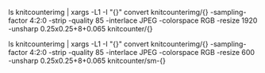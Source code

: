 

ls knitcounterimg | xargs -L1 -I "{}" convert knitcounterimg/{} -sampling-factor 4:2:0 -strip -quality 85 -interlace JPEG -colorspace RGB -resize 1920 -unsharp 0.25x0.25+8+0.065 knitcounter/{}

  ls knitcounterimg | xargs -L1 -I "{}" convert knitcounterimg/{} -sampling-factor 4:2:0 -strip -quality 85 -interlace JPEG -colorspace RGB -resize 600 -unsharp 0.25x0.25+8+0.065 knitcounter/sm-{}
